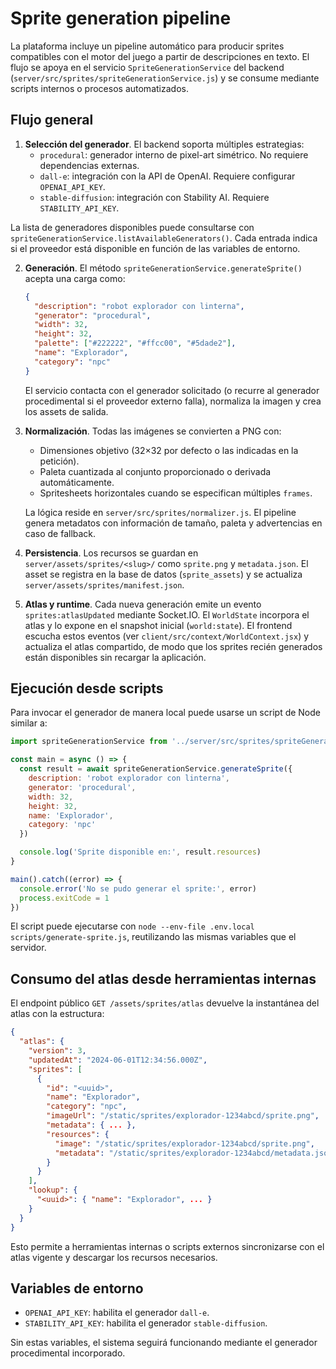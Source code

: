 # Sprite generation pipeline

La plataforma incluye un pipeline automático para producir sprites compatibles con el motor del juego a partir de descripciones en texto. El flujo se apoya en el servicio `SpriteGenerationService` del backend (`server/src/sprites/spriteGenerationService.js`) y se consume mediante scripts internos o procesos automatizados.

## Flujo general

1. **Selección del generador**. El backend soporta múltiples estrategias:
   - `procedural`: generador interno de pixel-art simétrico. No requiere dependencias externas.
   - `dall-e`: integración con la API de OpenAI. Requiere configurar `OPENAI_API_KEY`.
   - `stable-diffusion`: integración con Stability AI. Requiere `STABILITY_API_KEY`.

  La lista de generadores disponibles puede consultarse con `spriteGenerationService.listAvailableGenerators()`. Cada entrada indica si el proveedor está disponible en función de las variables de entorno.

2. **Generación**. El método `spriteGenerationService.generateSprite()` acepta una carga como:

   ```json
   {
     "description": "robot explorador con linterna",
     "generator": "procedural",
     "width": 32,
     "height": 32,
     "palette": ["#222222", "#ffcc00", "#5dade2"],
     "name": "Explorador",
     "category": "npc"
   }
   ```

   El servicio contacta con el generador solicitado (o recurre al generador procedimental si el proveedor externo falla), normaliza la imagen y crea los assets de salida.

3. **Normalización**. Todas las imágenes se convierten a PNG con:
   - Dimensiones objetivo (32×32 por defecto o las indicadas en la petición).
   - Paleta cuantizada al conjunto proporcionado o derivada automáticamente.
   - Spritesheets horizontales cuando se especifican múltiples `frames`.

   La lógica reside en `server/src/sprites/normalizer.js`. El pipeline genera metadatos con información de tamaño, paleta y advertencias en caso de fallback.

4. **Persistencia**. Los recursos se guardan en `server/assets/sprites/<slug>/` como `sprite.png` y `metadata.json`. El asset se registra en la base de datos (`sprite_assets`) y se actualiza `server/assets/sprites/manifest.json`.

5. **Atlas y runtime**. Cada nueva generación emite un evento `sprites:atlasUpdated` mediante Socket.IO. El `WorldState` incorpora el atlas y lo expone en el snapshot inicial (`world:state`). El frontend escucha estos eventos (ver `client/src/context/WorldContext.jsx`) y actualiza el atlas compartido, de modo que los sprites recién generados están disponibles sin recargar la aplicación.

## Ejecución desde scripts

Para invocar el generador de manera local puede usarse un script de Node similar a:

```js
import spriteGenerationService from '../server/src/sprites/spriteGenerationService.js'

const main = async () => {
  const result = await spriteGenerationService.generateSprite({
    description: 'robot explorador con linterna',
    generator: 'procedural',
    width: 32,
    height: 32,
    name: 'Explorador',
    category: 'npc'
  })

  console.log('Sprite disponible en:', result.resources)
}

main().catch((error) => {
  console.error('No se pudo generar el sprite:', error)
  process.exitCode = 1
})
```

El script puede ejecutarse con `node --env-file .env.local scripts/generate-sprite.js`, reutilizando las mismas variables que el servidor.

## Consumo del atlas desde herramientas internas

El endpoint público `GET /assets/sprites/atlas` devuelve la instantánea del atlas con la estructura:

```json
{
  "atlas": {
    "version": 3,
    "updatedAt": "2024-06-01T12:34:56.000Z",
    "sprites": [
      {
        "id": "<uuid>",
        "name": "Explorador",
        "category": "npc",
        "imageUrl": "/static/sprites/explorador-1234abcd/sprite.png",
        "metadata": { ... },
        "resources": {
          "image": "/static/sprites/explorador-1234abcd/sprite.png",
          "metadata": "/static/sprites/explorador-1234abcd/metadata.json"
        }
      }
    ],
    "lookup": {
      "<uuid>": { "name": "Explorador", ... }
    }
  }
}
```

Esto permite a herramientas internas o scripts externos sincronizarse con el atlas vigente y descargar los recursos necesarios.

## Variables de entorno

- `OPENAI_API_KEY`: habilita el generador `dall-e`.
- `STABILITY_API_KEY`: habilita el generador `stable-diffusion`.

Sin estas variables, el sistema seguirá funcionando mediante el generador procedimental incorporado.
